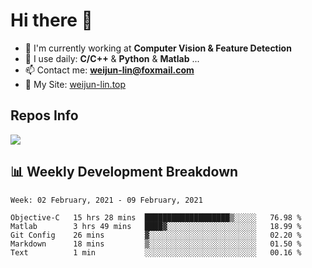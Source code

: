 # Hi there 👋

<!--
**Weijun-Lin/Weijun-Lin** is a ✨ _special_ ✨ repository because its `README.md` (this file) appears on your GitHub profile.

Here are some ideas to get you started:

- 🔭 I’m currently working on ...
- 🌱 I’m currently learning ...
- 👯 I’m looking to collaborate on ...
- 🤔 I’m looking for help with ...
- 💬 Ask me about ...
- 📫 How to reach me: ...
- 😄 Pronouns: ...
- ⚡ Fun fact: ...
-->

- 🏢 I'm currently working at **Computer Vision & Feature Detection**
- 🚀 I use daily: **C/C++** & **Python** & **Matlab** ...
- 📫 Contact me: **weijun-lin@foxmail.com**
- 🔗 My Site: [weijun-lin.top](weijun-lin.top)

  

## Repos Info
![](https://github-readme-stats.vercel.app/api?username=Weijun-Lin&theme=cobalt)

## 📊 Weekly Development Breakdown

<!--START_SECTION:waka-->
```text
Week: 02 February, 2021 - 09 February, 2021

Objective-C   15 hrs 28 mins  ███████████████████▒░░░░░   76.98 % 
Matlab        3 hrs 49 mins   ████▓░░░░░░░░░░░░░░░░░░░░   18.99 % 
Git Config    26 mins         ▓░░░░░░░░░░░░░░░░░░░░░░░░   02.20 % 
Markdown      18 mins         ▒░░░░░░░░░░░░░░░░░░░░░░░░   01.50 % 
Text          1 min           ░░░░░░░░░░░░░░░░░░░░░░░░░   00.16 % 
```
<!--END_SECTION:waka-->

